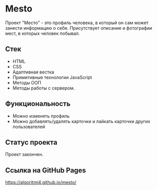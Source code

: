 # Mesto
Проект "Место" - это профиль человека, в который он сам может занести информацию о себе. Присутствует описание и фотографии мест, в которых человек побывал.

## Стек
- HTML
- CSS
- Адаптивная вестка
- Примитивные технологии JavaScript
- Методы ООП
- Методы работы с сервером.

## Функциональность
- Можно изменять профиль
- Можно добавлять/удалять карточки и лайкать карточки других пользователей

## Статус проекта
Проект закончен.

## Ссылка на GitHub Pages
https://algoritmi4.github.io/mesto/
